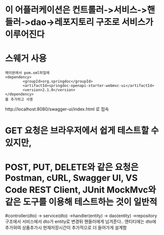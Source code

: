 # 이 어플러케이션은 컨트롤러->서비스->핸들러->dao->레포지토리 구조로 서비스가 이루어진다

# 스웨거 사용
    메이븐에서 pom.xml파일에 	
    <dependency>
			<groupId>org.springdoc</groupId>
			<artifactId>springdoc-openapi-starter-webmvc-ui</artifactId>
			<version>2.1.0</version>
	</dependency>
    를 추가하고 사용

   http://localhost:8080/swagger-ui/index.html 로 접속

   
# GET 요청은 브라우저에서 쉽게 테스트할 수 있지만,
# POST, PUT, DELETE와 같은 요청은 Postman, cURL, Swagger UI, VS Code REST Client, JUnit MockMvc와 같은 도구를 이용해 테스트하는 것이 일반적

#controller(dto) -> service(dto) ->handler(entity) -> dao(entity) ->repository 구조에서 
                    서비스에서 dto가 entity로 변경뒤 핸들러에게 넘겨준다..
 엔티티에는 dto에 추가혀여 상품추가시 현재저장시간이 추가적으로 더 들어가게 설계함


